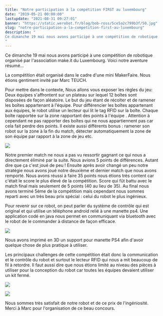 ```yaml
---
title: "Notre participation à la compétition FIRST au luxembourg"
date: "2019-05-21 00:00:00"
lastupdate: "2021-08-31 09:27:01"
banner: "https://static.werobot.fr/blog/bob-ross/5ce5a2c799b3f/50.jpg"
slug: "notre-participation-a-la-competition-first-au-luxembourg"
description: " 
Ce dimanche 19 mai nous avons participé à une compétition de robotique organisé par l'association make.it du Luxembourg. Voici notre aventure résumé...
"
---
```

Ce dimanche 19 mai nous avons participé à une compétition de robotique organisé par l'association make.it du Luxembourg. Voici notre aventure résumé...

La compétition était organisé dans le cadre d'une mini MakerFaire. Nous étions gentiment invité par Marc TEUCH. 

Pour mettre dans le contexte, Nous allons vous exposer les règles du jeu: Deux équipes s'affrontent sur un plateau sur lequel 12 boîtes sont disposées de façon aléatoire. Le but du jeu étant de récolter et de ramener les boîtes appartenant à l'équipe. Pour différencier les boîtes appartenant aux équipes, le robot utilise un lecteur qui lit le tag RFID sur la boîte. Chaque boîte rapportée sur la zone rapportant des points à l'équipe . Attention à cependant ne pas rapporter des boîtes qui ne nous appartiennent pas car cela fait perdre des points. Il existe aussi différents bonus : ramener son robot sur la zone à la fin du match, détecter automatiquement la zone de son équipe par rapport à la zone de jeu etc.

![](https://static.werobot.fr/blog/bob-ross/5ce83663f0d7b/50.jpg)

Notre premier match ne nous a pas vu ressortir gagnant ce qui nous a directement éliminé par la suite. Nous avions 5 points de différences. Autant dire que ça c'est joué de peu ! Ensuite après avoir changé un peu notre stratégie nous avons joué notre deuxième et dernier match que nous avons remporté. Nous avons réussi à faire 35 points nous étions très content car c'était le score le plus élevé de la compétition. Score qui fût battu avec le match final mais seulement de 5 points (40 au lieu de 35). Au final nous avons terminé 5ème de la compétition mais cependant nous sommes reparti avec un très beau prix spécial : celui du robot le plus ingénieux.

Pour revenir sur ce robot, on peut parler du système de contrôle qui est original et qui utilise un téléphone android relié à une manette ps4. Une application codé en java nous permet en communiquant via bluetooth avec le robot de le commander à distance de façon efficace.

![](https://static.werobot.fr/blog/bob-ross/5ce835c92cea4/50.jpg)

Nous avons imprimé en 3D un support pour manette PS4 afin d'avoir quelque chose de plus pratique à utiliser.

Les principaux challenges de cette compétition était donc la communication et le contrôle du robot et surtout le lecteur RFID qui nous a mit beaucoup de fil à retordre. Il faut aussi dire que nous étions limité au niveau des pièces à utiliser pour la conception du robot car toutes les équipes devaient utiliser un kit fermé.

![](https://static.werobot.fr/blog/bob-ross/5ce5a2c799b3f/50.jpg)

![](https://static.werobot.fr/blog/bob-ross/5ce5a53c9224c/50.jpg)

Nous sommes très satisfait de notre robot et de ce prix de l'ingéniosité. Merci à Marc pour l'organisation de ce beau concours.




    